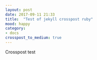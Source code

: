 ```yaml
---
layout: post
date: 2017-09-11 21:33
title:  "Test of jekyll crosspost ruby"
mood: happy
category:
- docs
crosspost_to_medium: true
---
```


Crosspost test